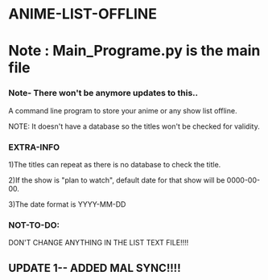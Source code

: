 # ANIME-LIST-OFFLINE
# Note : Main_Programe.py is the main file
### Note- There won't be anymore updates to this..


A command line program to store your anime  or any show list offline. 



NOTE: It doesn't have a database so the titles won't be checked for validity. 

### EXTRA-INFO



1)The titles can repeat as there is no database to check the title.


2)If the show is "plan to watch", default date for that show will be 0000-00-00.

3)The date format is YYYY-MM-DD

### NOT-TO-DO:
DON'T CHANGE ANYTHING IN THE LIST TEXT FILE!!!!

## UPDATE 1-- ADDED MAL SYNC!!!!
